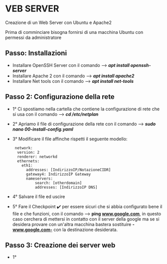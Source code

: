 # VEB SERVER
Creazione di un Web Server con Ubuntu e Apache2

Prima di comminciare bisogna fornirsi di una macchina Ubuntu con permessi da administratore

Passo: Installazioni
---
- Installare OpenSSH Server con il comando --> **_apt install openssh-server_**
- Installare Apache 2 con il comando --> **_apt install apache2_**
- Installare Net tools con il comando --> **_apt install net-tools_**

Passo 2: Configurazione della rete
---
- 1° Ci spostiamo nella cartella che contiene la configurazione di rete che si usa con il comando --> **_cd /etc/netplan_**
- 2° Apriamo il file di configurazione della rete con il comando --> **_sudo nano 00-install-config.yaml_**
- 3° Modificare il file affinche rispetti il seguente modello:

       network:
        version: 2
        renderer: networkd
        ethernets:
          eth1:
            addresses: [IndirizzoIP/NotazioneCIDR]
            gateway4: IndirizzoIP Gateway
            nameservers:            
                search: [otherdomain]
                addresses: [IndirizzoIP DNS]
                
- 4° Salvare il file ed uscire
- 5° Fare il Checkpoint :heavy_check_mark: per essere sicuri che si abbia configurato bene il file e che funzioni, con il comando --> **ping www.google.com**, in questo caso cerchera di mettersi in contatto con il server della google ma se si desidera provare con un'altra macchina bastera sostituire **-www.google.com-** con la destinazione desiderata.

Passo 3: Creazione dei server web
---
- 1° 
